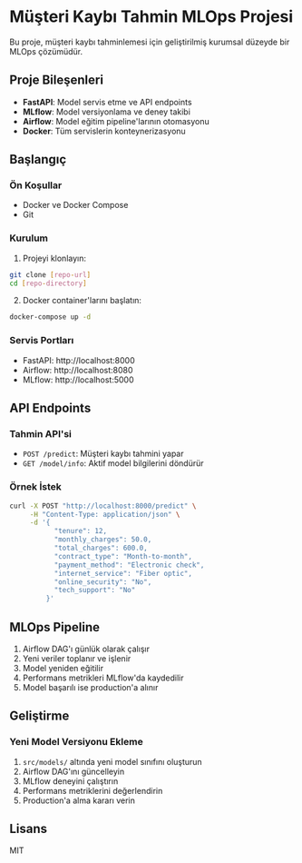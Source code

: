 # Müşteri Kaybı Tahmin MLOps Projesi

Bu proje, müşteri kaybı tahminlemesi için geliştirilmiş kurumsal düzeyde bir MLOps çözümüdür.

## Proje Bileşenleri

- **FastAPI**: Model servis etme ve API endpoints
- **MLflow**: Model versiyonlama ve deney takibi
- **Airflow**: Model eğitim pipeline'larının otomasyonu
- **Docker**: Tüm servislerin konteynerizasyonu

## Başlangıç

### Ön Koşullar

- Docker ve Docker Compose
- Git

### Kurulum

1. Projeyi klonlayın:
```bash
git clone [repo-url]
cd [repo-directory]
```

2. Docker container'larını başlatın:
```bash
docker-compose up -d
```

### Servis Portları

- FastAPI: http://localhost:8000
- Airflow: http://localhost:8080
- MLflow: http://localhost:5000

## API Endpoints

### Tahmin API'si

- `POST /predict`: Müşteri kaybı tahmini yapar
- `GET /model/info`: Aktif model bilgilerini döndürür

### Örnek İstek

```bash
curl -X POST "http://localhost:8000/predict" \
     -H "Content-Type: application/json" \
     -d '{
           "tenure": 12,
           "monthly_charges": 50.0,
           "total_charges": 600.0,
           "contract_type": "Month-to-month",
           "payment_method": "Electronic check",
           "internet_service": "Fiber optic",
           "online_security": "No",
           "tech_support": "No"
         }'
```

## MLOps Pipeline

1. Airflow DAG'ı günlük olarak çalışır
2. Yeni veriler toplanır ve işlenir
3. Model yeniden eğitilir
4. Performans metrikleri MLflow'da kaydedilir
5. Model başarılı ise production'a alınır

## Geliştirme

### Yeni Model Versiyonu Ekleme

1. `src/models/` altında yeni model sınıfını oluşturun
2. Airflow DAG'ını güncelleyin
3. MLflow deneyini çalıştırın
4. Performans metriklerini değerlendirin
5. Production'a alma kararı verin

## Lisans

MIT 